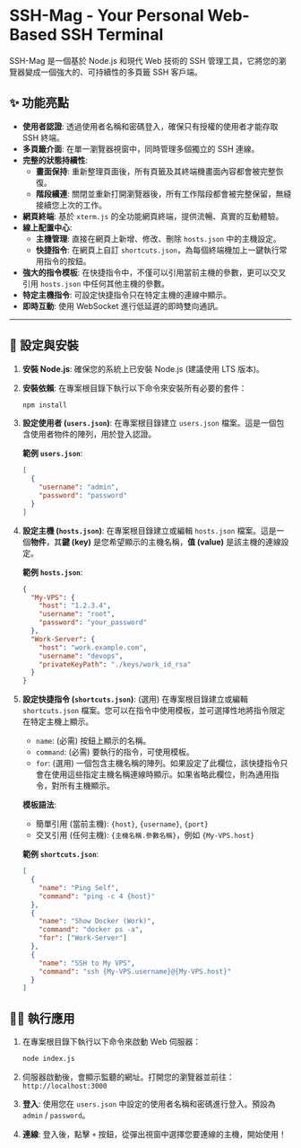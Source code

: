 # SSH-Mag - Your Personal Web-Based SSH Terminal

SSH-Mag 是一個基於 Node.js 和現代 Web 技術的 SSH 管理工具，它將您的瀏覽器變成一個強大的、可持續性的多頁籤 SSH 客戶端。

## ✨ 功能亮點

*   **使用者認證**: 透過使用者名稱和密碼登入，確保只有授權的使用者才能存取 SSH 終端。
*   **多頁籤介面**: 在單一瀏覽器視窗中，同時管理多個獨立的 SSH 連線。
*   **完整的狀態持續性**: 
    *   **畫面保持**: 重新整理頁面後，所有頁籤及其終端機畫面內容都會被完整恢復。
    *   **階段續連**: 關閉並重新打開瀏覽器後，所有工作階段都會被完整保留，無縫接續您上次的工作。
*   **網頁終端**: 基於 `xterm.js` 的全功能網頁終端，提供流暢、真實的互動體驗。
*   **線上配置中心**: 
    *   **主機管理**: 直接在網頁上新增、修改、刪除 `hosts.json` 中的主機設定。
    *   **快捷指令**: 在網頁上自訂 `shortcuts.json`，為每個終端機加上一鍵執行常用指令的按鈕。
*   **強大的指令模板**: 在快捷指令中，不僅可以引用當前主機的參數，更可以交叉引用 `hosts.json` 中任何其他主機的參數。
*   **特定主機指令**: 可設定快捷指令只在特定主機的連線中顯示。
*   **即時互動**: 使用 WebSocket 進行低延遲的即時雙向通訊。

---

## 🚀 設定與安裝

1.  **安裝 Node.js**: 確保您的系統上已安裝 Node.js (建議使用 LTS 版本)。

2.  **安裝依賴**: 在專案根目錄下執行以下命令來安裝所有必要的套件：
    ```bash
    npm install
    ```

3.  **設定使用者 (`users.json`)**:
    在專案根目錄建立 `users.json` 檔案。這是一個包含使用者物件的陣列，用於登入認證。
    
    **範例 `users.json`**:
    ```json
    [
      {
        "username": "admin",
        "password": "password"
      }
    ]
    ```

4.  **設定主機 (`hosts.json`)**: 
    在專案根目錄建立或編輯 `hosts.json` 檔案。這是一個**物件**，其**鍵 (key)** 是您希望顯示的主機名稱，**值 (value)** 是該主機的連線設定。

    **範例 `hosts.json`**:
    ```json
    {
      "My-VPS": {
        "host": "1.2.3.4",
        "username": "root",
        "password": "your_password"
      },
      "Work-Server": {
        "host": "work.example.com",
        "username": "devops",
        "privateKeyPath": "./keys/work_id_rsa"
      }
    }
    ```

5.  **設定快捷指令 (`shortcuts.json`)**: 
    (選用) 在專案根目錄建立或編輯 `shortcuts.json` 檔案。您可以在指令中使用模板，並可選擇性地將指令限定在特定主機上顯示。

    *   `name`: (必需) 按鈕上顯示的名稱。
    *   `command`: (必需) 要執行的指令，可使用模板。
    *   `for`: (選用) 一個包含主機名稱的陣列。如果設定了此欄位，該快捷指令只會在使用這些指定主機名稱連線時顯示。如果省略此欄位，則為通用指令，對所有主機顯示。

    **模板語法**:
    *   簡單引用 (當前主機): `{host}`, `{username}`, `{port}`
    *   交叉引用 (任何主機): `{主機名稱.參數名稱}`，例如 `{My-VPS.host}`

    **範例 `shortcuts.json`**:
    ```json
    [
      {
        "name": "Ping Self",
        "command": "ping -c 4 {host}"
      },
      {
        "name": "Show Docker (Work)",
        "command": "docker ps -a",
        "for": ["Work-Server"]
      },
      {
        "name": "SSH to My VPS",
        "command": "ssh {My-VPS.username}@{My-VPS.host}"
      }
    ]
    ```

## 🏃‍♂️ 執行應用

1.  在專案根目錄下執行以下命令來啟動 Web 伺服器：
    ```bash
    node index.js
    ```

2.  伺服器啟動後，會顯示監聽的網址。打開您的瀏覽器並前往：
    `http://localhost:3000`

3.  **登入**: 使用您在 `users.json` 中設定的使用者名稱和密碼進行登入。預設為 `admin` / `password`。

4.  **連線**: 登入後，點擊 `+` 按鈕，從彈出視窗中選擇您要連線的主機，開始使用！